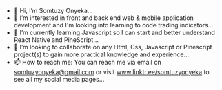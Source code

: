 - 👋 Hi, I’m Somtuzy Onyeka...
- 👀 I’m interested in front and back end web & mobile application development and I'm looking into learning to code trading indicators...
- 🌱 I’m currently learning Javascript so I can start and better understand React Native and PineScript...
- 💞️ I’m looking to collaborate on any Html, Css, Javascript or Pinescript project(s) to gain more practical knowledge and experience...
- 📫 How to reach me: You can reach me via email on somtuzyonyeka@gmail.com or visit www.linktr.ee/somtuzyonyeka to see all my social media pages...

<!---
Somtuzy/Somtuzy is a ✨ special ✨ repository because its `README.md` (this file) appears on your GitHub profile.
You can click the Preview link to take a look at your changes.
--->
